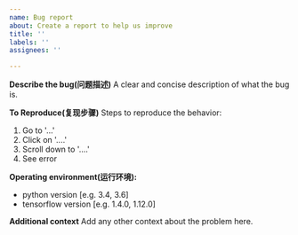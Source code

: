 ```yaml
---
name: Bug report
about: Create a report to help us improve
title: ''
labels: ''
assignees: ''

---
```


**Describe the bug(问题描述)**
A clear and concise description of what the bug is.

**To Reproduce(复现步骤)**
Steps to reproduce the behavior:
1. Go to '...'
2. Click on '....'
3. Scroll down to '....'
4. See error

**Operating environment(运行环境):**
 - python version [e.g. 3.4, 3.6]
 - tensorflow version [e.g. 1.4.0, 1.12.0]

**Additional context**
Add any other context about the problem here.
